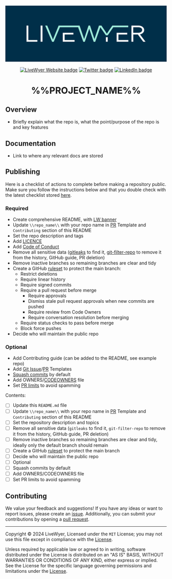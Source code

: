 <!-- markdownlint-disable MD033 MD041 -->

![LiveWyer Banner](./.github/img/github-banner.png?raw=true)

<p align="center">
    <a href="https://livewyer.io" ><img src="https://badgen.net/badge/Website/livewyer.io" alt="LiveWyer Website badge" /></a>
    <a href="https://twitter.com/LiveWyerUK"><img src="https://badgen.net/badge/twitter/@LiveWyerUK" alt="Twitter badge" /></a>
    <a href="https://www.linkedin.com/company/livewyer"><img src="https://badgen.net/badge/LinkedIn/LiveWyer" alt="LinkedIn badge" /></a>
</p>

<h1 align="center">%%PROJECT_NAME%%</h1>

## Overview

- Briefly explain what the repo is, what the point/purpose of the repo is and key features

## Documentation

- Link to where any relevant docs are stored

## Publishing

Here is a checklist of actions to complete before making a repository public. Make sure you follow the instructions below and that you double check with the latest checklist stored [here](https://github.com/livewyer-ops/internal-docs/blob/master/processes/making-a-repo-public).

### Required

- Create comprehensive README, with [LW banner](/processes/making-a-repo-public/github-banner.png)
- Update `\\repo_name\\` with your repo name in [PR](/.github/pull_request_template.md) Template and `Contributing` section of this README
- Set the repo description and tags
- Add [LICENCE](./LICENSE)
- Add [Code of Conduct](./CODE_OF_CONDUCT.md)
- Remove all sensitive data ([gitleaks](https://github.com/gitleaks/gitleaks) to find it, [git-filter-repo](https://github.com/newren/git-filter-repo) to remove it from the history, GitHub guide, PR deletion)
- Remove inactive branches so remaining branches are clear and tidy
- Create a GitHub [ruleset](https://docs.github.com/en/repositories/configuring-branches-and-merges-in-your-repository/managing-rulesets/about-rulesets) to protect the main branch:
  - Restrict deletions
  - Require linear history
  - Require signed commits
  - Require a pull request before merge
    - Require approvals
    - Dismiss stale pull request approvals when new commits are pushed
    - Require review from Code Owners
    - Require conversation resolution before merging
  - Require status checks to pass before merge
  - Block force pushes
- Decide who will maintain the public repo

### Optional

- Add Contributing guide (can be added to the README, see example repo)
- Add [Git Issue](/.github/ISSUE_TEMPLATE/bug-report.yaml)/[PR](/.github/pull_request_template.md) Templates
- [Squash commits](https://docs.github.com/en/repositories/configuring-branches-and-merges-in-your-repository/configuring-pull-request-merges/configuring-commit-squashing-for-pull-requests) by default
- Add OWNERS/[CODEOWNERS](https://docs.github.com/en/repositories/managing-your-repositorys-settings-and-features/customizing-your-repository/about-code-owners) file
- Set [PR limits](https://docs.github.com/en/enterprise-cloud@latest/repositories/managing-your-repositorys-settings-and-features/managing-repository-settings/managing-pull-request-reviews-in-your-repository) to avoid spamming

Contents:

- [ ] Update this `README.md` file
- [ ] Update `\\repo_name\\` with your repo name in [PR](/.github/pull_request_template.md) Template and `Contributing` section of this README
- [ ] Set the repository description and topics
- [ ] Remove all sensitive data (`gitleaks` to find it, `git-filter-repo` to remove it from the history, GitHub guide, PR deletion)
- [ ] Remove inactive branches so remaining branches are clear and tidy, ideally only the default branch should remain
- [ ] Create a GitHub [ruleset](https://docs.github.com/en/repositories/configuring-branches-and-merges-in-your-repository/managing-rulesets/about-rulesets) to protect the main branch
- [ ] Decide who will maintain the public repo
- [ ] Optional
- [ ] Squash commits by default
- [ ] Add OWNERS/CODEOWNERS file
- [ ] Set PR limits to avoid spamming

## Contributing

We value your feedback and suggestions!
If you have any ideas or want to report issues, please create an [issue](https://github.com/livewyer-ops/\\repo_name\\/issues/new/choose).
Additionally, you can submit your contributions by opening a [pull request](https://github.com/livewyer-ops/\\repo_name\\/pulls).

---

Copyright © 2024 LiveWyer, Licensed under the `MIT` License; you may not use this file except in compliance with the [License](LICENSE).

Unless required by applicable law or agreed to in writing, software distributed under the License is distributed on an "AS IS" BASIS,
WITHOUT WARRANTIES OR CONDITIONS OF ANY KIND, either express or implied.
See the License for the specific language governing permissions and limitations under the [License](LICENSE).
